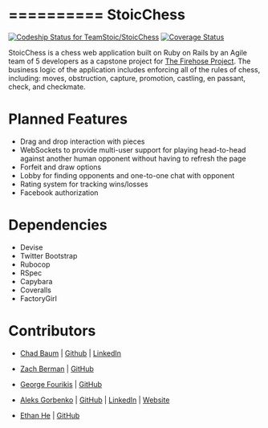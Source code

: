 ==========
StoicChess
==========

[![Codeship Status for TeamStoic/StoicChess](https://codeship.com/projects/8443e920-1f83-0134-0385-3ae309bf0e43/status?branch=master)](https://codeship.com/projects/160373) [![Coverage Status](https://coveralls.io/repos/github/TeamStoic/StoicChess/badge.svg?branch=master)](https://coveralls.io/github/TeamStoic/StoicChess?branch=master)

StoicChess is a chess web application built on Ruby on Rails by an Agile team of 5 developers as a capstone project for [The Firehose Project](http://www.thefirehoseproject.com).  The business logic of the application includes enforcing all of the rules of chess, including: moves, obstruction, capture, promotion, castling, en passant, check, and checkmate.  

Planned Features
================
* Drag and drop interaction with pieces
* WebSockets to provide multi-user support for playing head-to-head against another human opponent without having to refresh the page
* Forfeit and draw options
* Lobby for finding opponents and one-to-one chat with opponent
* Rating system for tracking wins/losses
* Facebook authorization

Dependencies
============
* Devise
* Twitter Bootstrap
* Rubocop
* RSpec
* Capybara
* Coveralls
* FactoryGirl

Contributors
============

* [Chad Baum](mailto:chadbaum@gmail.com) | [Github](https://github.com/chadbaum) | [LinkedIn](https://linkedin.com/in/chadbaum)

* [Zach Berman](mailto:zberms@gmail.com) | [GitHub](https://github.com/ZachBerman)

* [George Fourikis](mailto:georgefourikis@hotmail.gr) | [GitHub](https://github.com/GeorgeFourikis)

* [Aleks Gorbenko](mailto:aleksedgorbenko@gmail.com) | [GitHub](https://github.com/aleksgorbenko) | [LinkedIn](https://uk.linkedin.com/in/aleks-gorbenko-web-developer) | [Website](https://aleksgorbenko.com)

* [Ethan He](mailto:ethanhe.dev@gmail.com) | [GitHub](https://github.com/Se7enB2st)
